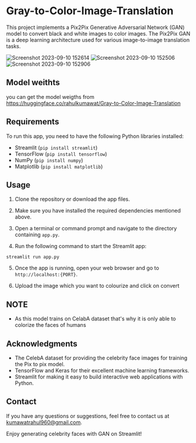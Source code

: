 # Gray-to-Color-Image-Translation
This project implements a Pix2Pix Generative Adversarial Network (GAN) model to convert black and white images to color images. The Pix2Pix GAN is a deep learning architecture used for various image-to-image translation tasks.

![Screenshot 2023-09-10 152614](https://github.com/rk-universe/Gray-to-Color-Image-/assets/106592573/0ded2ead-3ea9-428c-9bcf-cf7d231b4db9)
![Screenshot 2023-09-10 152506](https://github.com/rk-universe/Gray-to-Color-Image-/assets/106592573/3ea9c687-5398-4131-9248-8f7562296110)
![Screenshot 2023-09-10 152906](https://github.com/rk-universe/Gray-to-Color-Image-/assets/106592573/27680306-65b3-42d7-9f3e-8949730445cc)


## Model weithts
  you can get the model weigths from https://huggingface.co/rahulkumawat/Gray-to-Color-Image-Translation
## Requirements

To run this app, you need to have the following Python libraries installed:

- Streamlit (`pip install streamlit`)
- TensorFlow (`pip install tensorflow`)
- NumPy (`pip install numpy`)
- Matplotlib (`pip install matplotlib`)
  

## Usage

1. Clone the repository or download the app files.

2. Make sure you have installed the required dependencies mentioned above.

3. Open a terminal or command prompt and navigate to the directory containing `app.py`.

4. Run the following command to start the Streamlit app:

```
streamlit run app.py
```

5. Once the app is running, open your web browser and go to `http://localhost:{PORT}`.

6. Upload the image which you want to colourize and click on convert

## NOTE
- As this model trains on CelabA dataset that's why it is only able to colorize the faces of humans

## Acknowledgments

- The CelebA dataset for providing the celebrity face images for training the Pix to pix model.
- TensorFlow and Keras for their excellent machine learning frameworks.
- Streamlit for making it easy to build interactive web applications with Python.

## Contact

If you have any questions or suggestions, feel free to contact us at kumawatrahul960@gmail.com.

Enjoy generating celebrity faces with GAN on Streamlit!
